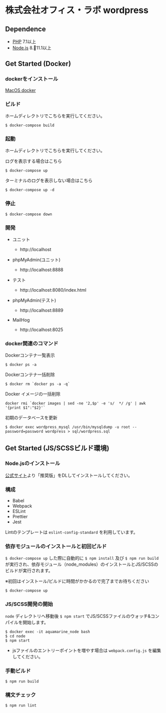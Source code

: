 # 株式会社オフィス・ラボ wordpress

## Dependence

* [PHP](https://secure.php.net/) 7.1以上
* [Node.js](https://nodejs.org/ja/) 8.11.1以上

## Get Started (Docker)

### dockerをインストール

[MacOS docker](https://docs.docker.com/docker-for-mac/install/)

### ビルド
ホームディレクトリでこちらを実行してください。
```
$ docker-compose build
```

### 起動
ホームディレクトリでこちらを実行してください。

ログを表示する場合はこちら
```
$ docker-compose up
```
ターミナルのログを表示しない場合はこちら
```
$ docker-compose up -d
```

### 停止
```
$ docker-compose down
```

### 開発

- ユニット
	- http://localhost

- phpMyAdmin(ユニット)
	- http://localhost:8888

- テスト
  - http://localhost:8080/index.html

- phpMyAdmin(テスト)
	- http://localhost:8889

- MailHog
	- http://localhost:8025


### docker関連のコマンド

Dockerコンテナ一覧表示

```
$ docker ps -a
```

Dockerコンテナ一括削除

```
$ docker rm `docker ps -a -q`
```

Docker イメージの一括削除

```
docker rmi `docker images | sed -ne '2,$p' -e 's/  */ /g' | awk '{print $1":"$2}'`
```

初期のデータベースを更新

```
$ docker exec wordpress_mysql /usr/bin/mysqldump -u root --password=password wordpress > sql/wordpress.sql
```

## Get Started (JS/SCSSビルド環境)

### Node.jsのインストール

[公式サイト](https://nodejs.org/ja/)より「推奨版」をDLしてインストールしてください。

### 構成

- Babel
- Webpack
- ESLint
- Prettier
- Jest

Lintのテンプレートは `eslint-config-standard` を利用しています。

### 依存モジュールのインストールと初回ビルド

`$ docker-compose up` した際に自動的に `$ npm install` 及び `$ npm run build` が実行され、依存モジュール（node_modules）のインストールとJS/SCSSのビルドが実行されます。

※初回はインストール/ビルドに時間がかかるので完了までお待ちください

```
$ docker-compose up
```

### JS/SCSS開発の開始

`node` ディレクトリへ移動後 `$ npm start` でJS/SCSSファイルのウォッチ&コンパイルを開始します。

```
$ docker exec -it aquamarine_node bash
$ cd node
$ npm start
```

* jsファイルのエントリーポイントを増やす場合は `webpack.config.js` を編集してください。

### 手動ビルド

```
$ npm run build
```

### 構文チェック

```
$ npm run lint
```
